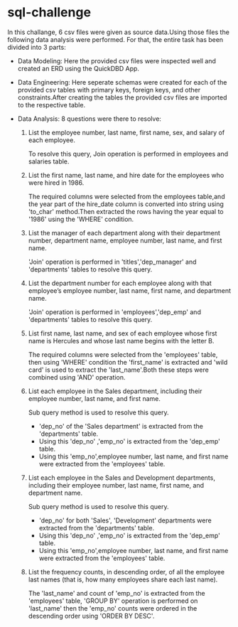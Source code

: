 # sql-challenge
In this challange, 6 csv files were given as source data.Using those files the following data analysis were performed.
For that, the entire task has been divided into  3 parts:
* Data Modeling:
   Here the provided csv files were inspected well and created an ERD using the QuickDBD App.
* Data Engineering:
   Here seperate schemas were created for each of the provided csv tables with primary keys, foreign keys, and other constraints.After creating the tables the provided csv files are imported to the respective table.

* Data Analysis:
  8 questions were there to resolve:

  1. List the employee number, last name, first name, sex, and salary of each employee.

     To resolve this query, Join operation is performed in employees and salaries table.

  3. List the first name, last name, and hire date for the employees who were hired in 1986.

     The required columns were selected from the employees table,and the year part of the hire_date column is converted into string using 'to_char' method.Then extracted the rows having the year equal 
     to '1986' using the 'WHERE' condition.

  5. List the manager of each department along with their department number, department name, employee number, last name, and first name.

     'Join' operation is performed  in 'titles','dep_manager' and 'departments' tables to resolve this query.

  7. List the department number for each employee along with that employee’s employee number, last name, first name, and department name.

     'Join' operation is performed  in 'employees','dep_emp' and 'departments' tables to resolve this query.

  9. List first name, last name, and sex of each employee whose first name is Hercules and whose last name begins with the letter B.

     The required columns were selected from the 'employees' table, then using 'WHERE' condition the 'first_name' is extracted and 'wild card' is used to extract the 'last_name'.Both these steps were                    combined using 'AND' operation.

  11. List each employee in the Sales department, including their employee number, last name, and first name.

      Sub query method is used to resolve this query.
      
      * 'dep_no' of the 'Sales department' is extracted from the 'departments' table.
      * Using this 'dep_no' ,'emp_no' is extracted from the 'dep_emp' table.
      * Using this 'emp_no',employee number, last name, and first name were extracted from the 'employees' table.
        
  13. List each employee in the Sales and Development departments, including their employee number, last name, first name, and department name.

      Sub query method is used to resolve this query.

      * 'dep_no' for both 'Sales', 'Development' departments were extracted from the 'departments' table.
      * Using this 'dep_no' ,'emp_no' is extracted from the 'dep_emp' table.
      * Using this 'emp_no',employee number, last name, and first name were extracted from the 'employees' table.

  15. List the frequency counts, in descending order, of all the employee last names (that is, how many employees share each last name).

      The 'last_name' and count of 'emp_no' is extracted from the 'employees' table, 'GROUP BY' operation is performed on 'last_name' then the 'emp_no' counts were ordered in the descending order using
      'ORDER BY   DESC'.


  
